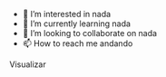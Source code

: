 - 👀 I’m interested in  nada
- 🌱 I’m currently learning  nada
- 💞️ I’m looking to collaborate on  nada
- 📫 How to reach me  andando

<!---
manoelecarla/manoelecarla is a ✨ special ✨ repository because its `README.md` (this file) appears on your GitHub profile.
You can click the Preview link to take a look at your changes.
---> Visualizar
